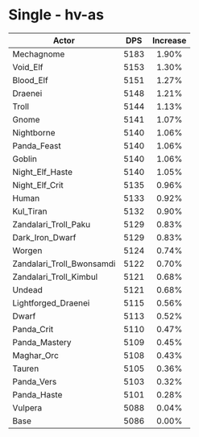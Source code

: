 # Single - hv-as
| Actor | DPS | Increase |
|---|:---:|:---:|
|Mechagnome|5183|1.90%|
|Void_Elf|5153|1.30%|
|Blood_Elf|5151|1.27%|
|Draenei|5148|1.21%|
|Troll|5144|1.13%|
|Gnome|5141|1.07%|
|Nightborne|5140|1.06%|
|Panda_Feast|5140|1.06%|
|Goblin|5140|1.06%|
|Night_Elf_Haste|5140|1.05%|
|Night_Elf_Crit|5135|0.96%|
|Human|5133|0.92%|
|Kul_Tiran|5132|0.90%|
|Zandalari_Troll_Paku|5129|0.83%|
|Dark_Iron_Dwarf|5129|0.83%|
|Worgen|5124|0.74%|
|Zandalari_Troll_Bwonsamdi|5122|0.70%|
|Zandalari_Troll_Kimbul|5121|0.68%|
|Undead|5121|0.68%|
|Lightforged_Draenei|5115|0.56%|
|Dwarf|5113|0.52%|
|Panda_Crit|5110|0.47%|
|Panda_Mastery|5109|0.45%|
|Maghar_Orc|5108|0.43%|
|Tauren|5105|0.36%|
|Panda_Vers|5103|0.32%|
|Panda_Haste|5101|0.28%|
|Vulpera|5088|0.04%|
|Base|5086|0.00%|
